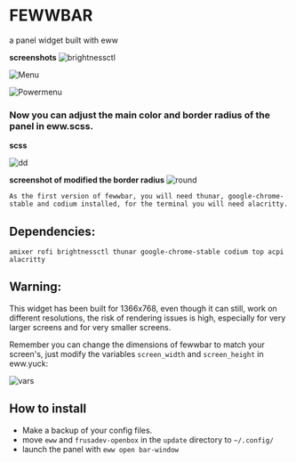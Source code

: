 # FEWWBAR

a panel widget built with eww

**screenshots** 
![brightnessctl](https://github.com/Frusadev/fewwbar/assets/81917636/9d97a090-1d26-4cc1-9c71-aa3a2f720f3c)


![Menu](https://github.com/Frusadev/fewwbar/assets/81917636/cf5f1383-6b58-48a9-80d1-e399196729fb)


![Powermenu](https://github.com/Frusadev/fewwbar/assets/81917636/41139924-3cbe-4ddc-b0b9-bb92f920def7)

### Now you can adjust the main color and border radius of the panel in eww.scss.
**scss**

![dd](https://github.com/Frusadev/fewwbar/assets/81917636/2fb1c6b6-ad90-42b8-969e-2deb6ea055c4)


**screenshot of modified the border radius**
![round](https://github.com/Frusadev/fewwbar/assets/81917636/e41e26c8-d9ea-4b89-8c97-48a5984957dc)

`As the first version of fewwbar, you will need thunar, google-chrome-stable and codium installed, for the terminal you will need alacritty.`

## Dependencies:

`amixer rofi brightnessctl thunar google-chrome-stable codium top acpi alacritty`

## Warning:

This widget has been built for 1366x768, even though it can still, work on different resolutions, the risk of rendering issues is high, especially for very larger screens and for very smaller screens.

Remember you can change the dimensions of fewwbar to match your screen's, just modify the variables `screen_width` and `screen_height` in eww.yuck:

![vars](https://github.com/Frusadev/fewwbar/assets/81917636/a2674218-52f6-423d-8263-d16e2bf4fa99)

## How to install

- Make a backup of your config files.
- move `eww` and `frusadev-openbox` in the `update` directory to `~/.config/`
- launch the panel with `eww open bar-window`

